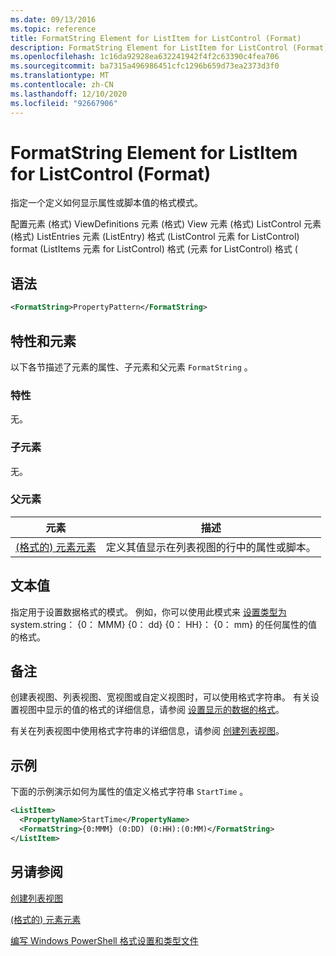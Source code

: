 ```yaml
---
ms.date: 09/13/2016
ms.topic: reference
title: FormatString Element for ListItem for ListControl (Format)
description: FormatString Element for ListItem for ListControl (Format)
ms.openlocfilehash: 1c16da92928ea632241942f4f2c63390c4fea706
ms.sourcegitcommit: ba7315a496986451cfc1296b659d73ea2373d3f0
ms.translationtype: MT
ms.contentlocale: zh-CN
ms.lasthandoff: 12/10/2020
ms.locfileid: "92667906"
---
```

# <a name="formatstring-element-for-listitem-for-listcontrol--format"></a>FormatString Element for ListItem for ListControl (Format)

指定一个定义如何显示属性或脚本值的格式模式。

配置元素 (格式) ViewDefinitions 元素 (格式) View 元素 (格式) ListControl 元素 (格式) ListEntries 元素 (ListEntry) 格式 (ListControl 元素 for ListControl) format (ListItems 元素 for ListControl) 格式 (元素 for ListControl) 格式 (

## <a name="syntax"></a>语法

```xml
<FormatString>PropertyPattern</FormatString>
```

## <a name="attributes-and-elements"></a>特性和元素

以下各节描述了元素的属性、子元素和父元素 `FormatString` 。

### <a name="attributes"></a>特性

无。

### <a name="child-elements"></a>子元素

无。

### <a name="parent-elements"></a>父元素

|元素|描述|
|-------------|-----------------|
|[ (格式的) 元素元素 ](./listitem-element-for-listitems-for-listcontrol-format.md)|定义其值显示在列表视图的行中的属性或脚本。|

## <a name="text-value"></a>文本值

指定用于设置数据格式的模式。 例如，你可以使用此模式来 [设置类型为](/dotnet/api/System.TimeSpan)system.string： {0： MMM} {0： dd} {0： HH}： {0： mm} 的任何属性的值的格式。

## <a name="remarks"></a>备注

创建表视图、列表视图、宽视图或自定义视图时，可以使用格式字符串。 有关设置视图中显示的值的格式的详细信息，请参阅 [设置显示的数据的格式](./formatting-displayed-data.md)。

有关在列表视图中使用格式字符串的详细信息，请参阅 [创建列表视图](./creating-a-list-view.md)。

## <a name="example"></a>示例

下面的示例演示如何为属性的值定义格式字符串 `StartTime` 。

```xml
<ListItem>
  <PropertyName>StartTime</PropertyName>
  <FormatString>{0:MMM} (0:DD) (0:HH):(0:MM)</FormatString>
</ListItem>
```

## <a name="see-also"></a>另请参阅

[创建列表视图](./creating-a-list-view.md)

[ (格式的) 元素元素 ](./listitem-element-for-listitems-for-listcontrol-format.md)

[编写 Windows PowerShell 格式设置和类型文件](./writing-a-powershell-formatting-file.md)

